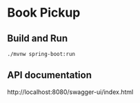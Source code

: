 # Book Pickup

## Build and Run
    ./mvnw spring-boot:run

## API documentation
http://localhost:8080/swagger-ui/index.html

